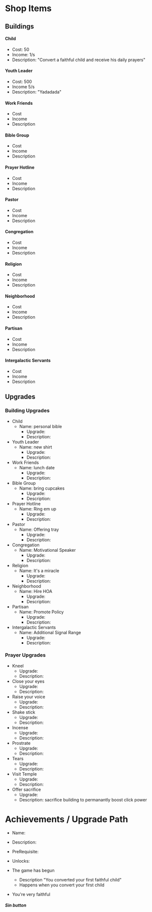 # Shop Items

## Buildings

#### Child
- Cost: 50
- Income: 1/s
- Description: "Convert a faithful child and receive his daily prayers"


#### Youth Leader
- Cost: 500
- Income 5/s
- Description: "Yadadada"

#### Work Friends
- Cost
- Income
- Description

#### Bible Group
- Cost
- Income
- Description

#### Prayer Hotline
- Cost
- Income
- Description

#### Pastor
- Cost
- Income
- Description

#### Congregation
- Cost
- Income
- Description

#### Religion
- Cost
- Income
- Description

#### Neighborhood
- Cost
- Income
- Description

#### Partisan
- Cost
- Income
- Description

#### Intergalactic Servants
- Cost
- Income
- Description


## Upgrades

### Building Upgrades
- Child
    - Name: personal bible
        - Upgrade:
        - Description:
- Youth Leader
    - Name: new shirt
        - Upgrade:
        - Description:
- Work Friends
    - Name: lunch date
        - Upgrade:
        - Description:
- Bible Group
    - Name: bring cupcakes
        - Upgrade:
        - Description:
- Prayer Hotline
    - Name: Ring em up
        - Upgrade:
        - Description:
- Pastor
    - Name: Offering tray
        - Upgrade:
        - Description:
- Congregation
    - Name: Motivational Speaker
        - Upgrade:
        - Description:
- Religion
    - Name: It's a miracle
        - Upgrade:
        - Description:
- Neighborhood
    - Name: Hire HOA
        - Upgrade:
        - Description:
- Partisan
    - Name: Promote Policy
        - Upgrade:
        - Description:
- Intergalactic Servants
    - Name: Additional Signal Range
        - Upgrade:
        - Description:

### Prayer Upgrades
- Kneel
    - Upgrade: 
    - Description: 
- Close your eyes
    - Upgrade: 
    - Description: 
- Raise your voice
    - Upgrade: 
    - Description: 
- Shake stick
    - Upgrade: 
    - Description: 
- Incense
    - Upgrade: 
    - Description: 
- Prostrate
    - Upgrade: 
    - Description: 
- Tears
    - Upgrade: 
    - Description: 
- Visit Temple
    - Upgrade: 
    - Description: 
- Offer sacrifice
    - Upgrade: 
    - Description: sacrifice building to permanantly boost click power


# Achievements / Upgrade Path

- Name:
- Description:
- PreRequisite:
- Unlocks:

- The game has begun
    - Description "You converted your first faithful child"
    - Happens when you convert your first child

- You're very faithful


##### Sin button
